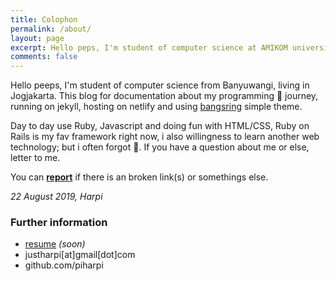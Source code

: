 ```yaml
---
title: Colophon
permalink: /about/
layout: page
excerpt: Hello peps, I'm student of computer science at AMIKOM university, living in Jogjakarta. This blog for documentation about my programming journey, running on jekyll, hosting on netlify and using Bangsring simple theme.
comments: false
---
```


Hello peeps, I'm student of computer science from Banyuwangi, living in Jogjakarta. This blog for documentation about my programming 🎒 journey, running on jekyll, hosting on netlify and using [bangsring](http://github.com/piharpi/bangsring) simple theme.

Day to day use Ruby, Javascript and doing fun with HTML/CSS, Ruby on Rails is my fav framework right now, i also willingness to learn another web technology; but i often forgot 🌚. If you have a question about me or else, letter to me.

You can **[report](https://github.com/piharpi/me/issues/new?template=bug_report.md)** if there is an broken link(s) or somethings else.

_22 August 2019, Harpi_

### Further information

- [resume](<javascript::void(0)>) _(soon)_
- justharpi[at]gmail[dot]com
- github.com/piharpi
